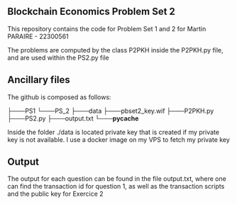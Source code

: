 ## Blockchain Economics Problem Set 2

This repository contains the code for Problem Set 1 and 2 for Martin PARAIRE - 22300561

The problems are computed by the class P2PKH inside the P2PKH.py file, and are used within the PS2.py file

## Ancillary files

The github is composed as follows:


├───PS1
└───PS_2
    ├───data
        ├───pbset2_key.wif
    ├───P2PKH.py
    ├───PS2.py
    ├───output.txt
    └───__pycache__

Inside the folder ./data is located private key that is created if my private key is not available.
I use a docker image on my VPS to fetch my private key 


## Output

The output for each question can be found in the file output.txt, where one can find the transaction id for question 1, as well as the transaction scripts and the public key for Exercice 2


